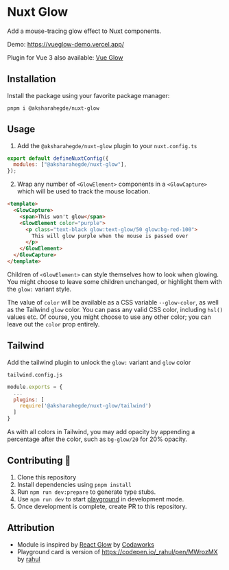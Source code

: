 # Nuxt Glow

Add a mouse-tracing glow effect to Nuxt components.

Demo: https://vueglow-demo.vercel.app/

Plugin for Vue 3 also available: [Vue Glow](https://github.com/aksharahegde/vue-glow)

## Installation

Install the package using your favorite package manager:

```shell
pnpm i @aksharahegde/nuxt-glow
```

## Usage

1. Add the `@aksharahegde/nuxt-glow` plugin to your `nuxt.config.ts`

```js
export default defineNuxtConfig({
  modules: ["@aksharahegde/nuxt-glow"],
});
```

2. Wrap any number of `<GlowElement>` components in a `<GlowCapture>` which will be used to track the mouse location.

```html
<template>
  <GlowCapture>
    <span>This won't glow</span>
    <GlowElement color="purple">
      <p class="text-black glow:text-glow/50 glow:bg-red-100">
        This will glow purple when the mouse is passed over
      </p>
    </GlowElement>
  </GlowCapture>
</template>
```

Children of `<GlowElement>` can style themselves how to look when glowing. You might choose to leave some children unchanged, or highlight them with the `glow:` variant style.

The value of `color` will be available as a CSS variable `--glow-color`, as well as the Tailwind `glow` color. 
You can pass any valid CSS color, including `hsl()` values etc.
Of course, you might choose to use any other color; you can leave out the `color` prop entirely.

## Tailwind
Add the tailwind plugin to unlock the `glow:` variant and `glow` color

`tailwind.config.js`
```js
module.exports = {
  ...
  plugins: [
    require('@aksharahegde/nuxt-glow/tailwind')
  ]
}
```

As with all colors in Tailwind, you may add opacity by appending a percentage after the color, such as `bg-glow/20` for 20% opacity.

## Contributing 🙏

1. Clone this repository
2. Install dependencies using `pnpm install`
3. Run `npm run dev:prepare` to generate type stubs.
4. Use `npm run dev` to start [playground](https://github.com/nuxt-modules/icon/tree/main/playground) in development mode.
5. Once development is complete, create PR to this repository.

## Attribution
- Module is inspired by [React Glow](https://github.com/codaworks/react-glow) by [Codaworks](https://github.com/codaworks)
- Playground card is version of https://codepen.io/_rahul/pen/MWrozMX by [rahul](https://codepen.io/_rahul)
